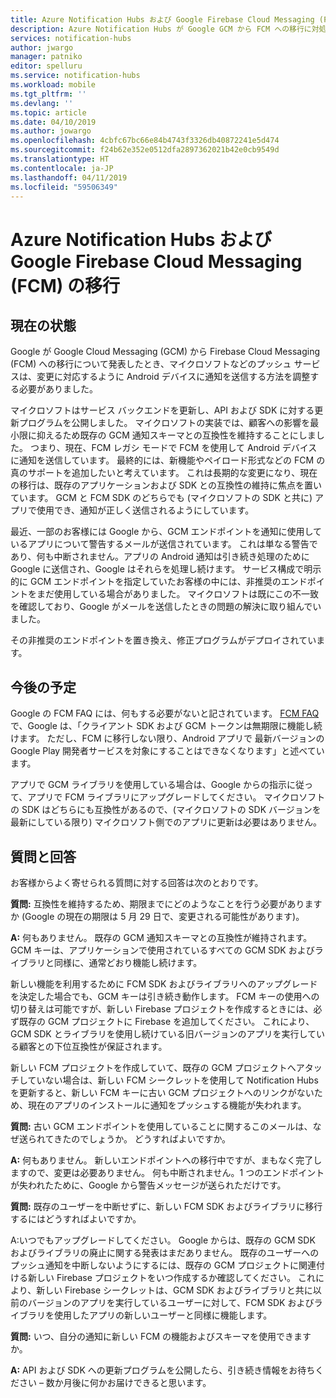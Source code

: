 ```yaml
---
title: Azure Notification Hubs および Google Firebase Cloud Messaging (FCM) の移行
description: Azure Notification Hubs が Google GCM から FCM への移行に対処する方法について説明します。
services: notification-hubs
author: jwargo
manager: patniko
editor: spelluru
ms.service: notification-hubs
ms.workload: mobile
ms.tgt_pltfrm: ''
ms.devlang: ''
ms.topic: article
ms.date: 04/10/2019
ms.author: jowargo
ms.openlocfilehash: 4cbfc67bc66e84b4743f3326db40872241e5d474
ms.sourcegitcommit: f24b62e352e0512dfa2897362021b42e0cb9549d
ms.translationtype: HT
ms.contentlocale: ja-JP
ms.lasthandoff: 04/11/2019
ms.locfileid: "59506349"
---
```

# <a name="azure-notification-hubs-and-the-google-firebase-cloud-messaging-fcm-migration"></a>Azure Notification Hubs および Google Firebase Cloud Messaging (FCM) の移行

## <a name="current-state"></a>現在の状態

Google が Google Cloud Messaging (GCM) から Firebase Cloud Messaging (FCM) への移行について発表したとき、マイクロソフトなどのプッシュ サービスは、変更に対応するように Android デバイスに通知を送信する方法を調整する必要がありました。

マイクロソフトはサービス バックエンドを更新し、API および SDK に対する更新プログラムを公開しました。 マイクロソフトの実装では、顧客への影響を最小限に抑えるため既存の GCM 通知スキーマとの互換性を維持することにしました。 つまり、現在、FCM レガシ モードで FCM を使用して Android デバイスに通知を送信しています。 最終的には、新機能やペイロード形式などの FCM の真のサポートを追加したいと考えています。 これは長期的な変更になり、現在の移行は、既存のアプリケーションおよび SDK との互換性の維持に焦点を置いています。 GCM と FCM SDK のどちらでも (マイクロソフトの SDK と共に) アプリで使用でき、通知が正しく送信されるようにしています。

最近、一部のお客様には Google から、GCM エンドポイントを通知に使用しているアプリについて警告するメールが送信されています。 これは単なる警告であり、何も中断されません。アプリの Android 通知は引き続き処理のために Google に送信され、Google はそれらを処理し続けます。 サービス構成で明示的に GCM エンドポイントを指定していたお客様の中には、非推奨のエンドポイントをまだ使用している場合がありました。 マイクロソフトは既にこの不一致を確認しており、Google がメールを送信したときの問題の解決に取り組んでいました。

その非推奨のエンドポイントを置き換え、修正プログラムがデプロイされています。

## <a name="going-forward"></a>今後の予定

Google の FCM FAQ には、何もする必要がないと記されています。 [FCM FAQ](https://developers.google.com/cloud-messaging/faq) で、Google は、「クライアント SDK および GCM トークンは無期限に機能し続けます。 ただし、FCM に移行しない限り、Android アプリで 最新バージョンの Google Play 開発者サービスを対象にすることはできなくなります」と述べています。

アプリで GCM ライブラリを使用している場合は、Google からの指示に従って、アプリで FCM ライブラリにアップグレードしてください。 マイクロソフトの SDK はどちらにも互換性があるので、(マイクロソフトの SDK バージョンを最新にしている限り) マイクロソフト側でのアプリに更新は必要はありません。

## <a name="questions-and-answers"></a>質問と回答

お客様からよく寄せられる質問に対する回答は次のとおりです。

**質問:** 互換性を維持するため、期限までにどのようなことを行う必要がありますか (Google の現在の期限は 5 月 29 日で、変更される可能性があります)。

**A:** 何もありません。 既存の GCM 通知スキーマとの互換性が維持されます。 GCM キーは、アプリケーションで使用されているすべての GCM SDK およびライブラリと同様に、通常どおり機能し続けます。

新しい機能を利用するために FCM SDK およびライブラリへのアップグレードを決定した場合でも、GCM キーは引き続き動作します。 FCM キーの使用への切り替えは可能ですが、新しい Firebase プロジェクトを作成するときには、必ず既存の GCM プロジェクトに Firebase を追加してください。 これにより、GCM SDK とライブラリを使用し続けている旧バージョンのアプリを実行している顧客との下位互換性が保証されます。

新しい FCM プロジェクトを作成していて、既存の GCM プロジェクトへアタッチしていない場合は、新しい FCM シークレットを使用して Notification Hubs を更新すると、新しい FCM キーに古い GCM プロジェクトへのリンクがないため、現在のアプリのインストールに通知をプッシュする機能が失われます。

**質問:** 古い GCM エンドポイントを使用していることに関するこのメールは、なぜ送られてきたのでしょうか。 どうすればよいですか。

**A:** 何もありません。 新しいエンドポイントへの移行中ですが、まもなく完了しますので、変更は必要ありません。 何も中断されません。1 つのエンドポイントが失われたために、Google から警告メッセージが送られただけです。

**質問:** 既存のユーザーを中断せずに、新しい FCM SDK およびライブラリに移行するにはどうすればよいですか。

A:いつでもアップグレードしてください。 Google からは、既存の GCM SDK およびライブラリの廃止に関する発表はまだありません。 既存のユーザーへのプッシュ通知を中断しないようにするには、既存の GCM プロジェクトに関連付ける新しい Firebase プロジェクトをいつ作成するか確認してください。 これにより、新しい Firebase シークレットは、GCM SDK およびライブラリと共に以前のバージョンのアプリを実行しているユーザーに対して、FCM SDK およびライブラリを使用したアプリの新しいユーザーと同様に機能します。

**質問:** いつ、自分の通知に新しい FCM の機能およびスキーマを使用できますか。

**A:** API および SDK への更新プログラムを公開したら、引き続き情報をお待ちください – 数か月後に何かお届けできると思います。
